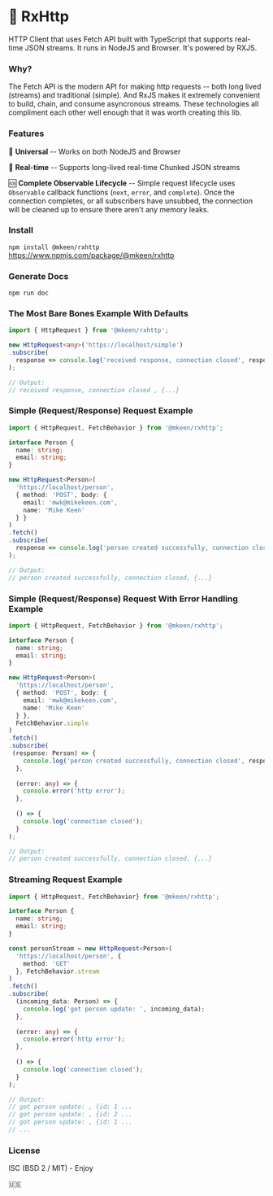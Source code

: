 # 👋 RxHttp
HTTP Client that uses Fetch API built with TypeScript that supports real-time JSON streams. It runs in NodeJS and Browser. It's powered by RXJS.

### Why?
The Fetch API is the modern API for making http requests -- both long lived (streams) and traditional (simple). And RxJS makes it extremely convenient to build, chain, and consume asyncronous streams. These technologies all compliment each other well enough that it was worth creating this lib.

### Features
📀 **Universal** -- Works on both NodeJS and Browser

🌊 **Real-time** -- Supports long-lived real-time Chunked JSON streams

🆘 **Complete Observable Lifecycle** -- Simple request lifecycle uses `Observable` callback functions (`next`, `error`, and `complete`). Once the connection completes, or all subscribers have unsubbed, the connection will be cleaned up to ensure there aren't any memory leaks.

### Install
`npm install @mkeen/rxhttp`  
https://www.npmjs.com/package/@mkeen/rxhttp  

### Generate Docs
`npm run doc`  

### The Most Bare Bones Example With Defaults 

```typescript
import { HttpRequest } from '@mkeen/rxhttp';

new HttpRequest<any>('https://localhost/simple')
.subscribe(
  response => console.log('received response, connection closed', response);
);

// Output:
// received response, connection closed , {...}
```

### Simple (Request/Response) Request Example
```typescript
import { HttpRequest, FetchBehavior } from '@mkeen/rxhttp';

interface Person {
  name: string;
  email: string;
}

new HttpRequest<Person>(
  'https://localhost/person',
  { method: 'POST', body: {
    email: 'mwk@mikekeen.com',
    name: 'Mike Keen'
  } }
)
.fetch()
.subscribe(
  response => console.log('person created successfully, connection closed', response)
);

// Output:
// person created successfully, connection closed, {...}
```

### Simple (Request/Response) Request With Error Handling Example

```typescript
import { HttpRequest, FetchBehavior } from '@mkeen/rxhttp';

interface Person {
  name: string;
  email: string;
}

new HttpRequest<Person>(
  'https://localhost/person',
  { method: 'POST', body: {
    email: 'mwk@mikekeen.com',
    name: 'Mike Keen'
  } },
  FetchBehavior.simple
)
.fetch()
.subscribe(
 (response: Person) => {
    console.log('person created successfully, connection closed', response);
  },
  
  (error: any) => {
    console.error('http error');
  },
  
  () => {
    console.log('connection closed');
  }
);

// Output:
// person created successfully, connection closed, {...}
```

### 

### Streaming Request Example

```typescript
import { HttpRequest, FetchBehavior} from '@mkeen/rxhttp';               

interface Person {
  name: string;
  email: string;
}

const personStream = new HttpRequest<Person>(
  'https://localhost/person', {
    method: 'GET'
  }, FetchBehavior.stream
)
.fetch()
.subscribe(
  (incoming_data: Person) => {
    console.log('got person update: ', incoming_data);
  },
  
  (error: any) => {
    console.error('http error');
  },
  
  () => {
    console.log('connection closed');
  }
);

// Output:
// got person update: , {id: 1 ...
// got person update: , {id: 2 ...
// got person update: , {id: 1 ...
// ...
```

### License

ISC (BSD 2 / MIT) - Enjoy

🇺🇸  
